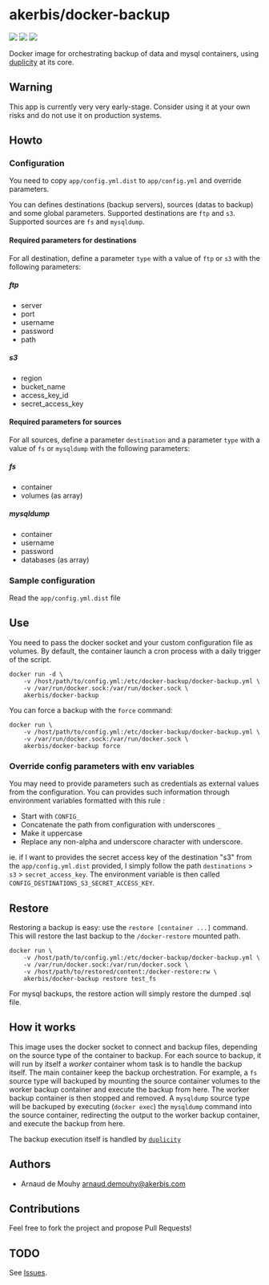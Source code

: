 # akerbis/docker-backup

[![](https://images.microbadger.com/badges/image/akerbis/docker-backup.svg)](https://microbadger.com/images/akerbis/docker-backup "Get your own image badge on microbadger.com") [![](https://images.microbadger.com/badges/version/akerbis/docker-backup.svg)](https://microbadger.com/images/akerbis/docker-backup "Get your own version badge on microbadger.com") [![](https://images.microbadger.com/badges/commit/akerbis/docker-backup.svg)](https://microbadger.com/images/akerbis/docker-backup "Get your own commit badge on microbadger.com")

Docker image for orchestrating backup of data and mysql containers, using [duplicity](http://duplicity.nongnu.org/index.html) at its core.

## Warning

This app is currently very very early-stage. Consider using it at your own risks and do not use it on production systems.

## Howto

### Configuration

You need to copy `app/config.yml.dist` to `app/config.yml` and override parameters.

You can defines destinations (backup servers), sources (datas to backup) and some global parameters. Supported destinations are `ftp` and `s3`. Supported sources are `fs` and `mysqldump`.

#### Required parameters for destinations

For all destination, define a parameter `type` with a value of `ftp` or `s3` with the following parameters:

##### ftp
- server
- port
- username
- password
- path

##### s3
- region
- bucket_name
- access_key_id
- secret_access_key

#### Required parameters for sources

For all sources, define a parameter `destination` and a parameter `type` with a value of `fs` or `mysqldump` with the following parameters:

##### fs
- container
- volumes (as array)

##### mysqldump
- container
- username
- password
- databases (as array)

### Sample configuration

Read the `app/config.yml.dist` file

## Use

You need to pass the docker socket and your custom configuration file as volumes.
By default, the container launch a cron process with a daily trigger of the script.

    docker run -d \
        -v /host/path/to/config.yml:/etc/docker-backup/docker-backup.yml \
        -v /var/run/docker.sock:/var/run/docker.sock \
        akerbis/docker-backup

You can force a backup with the `force` command:

    docker run \
        -v /host/path/to/config.yml:/etc/docker-backup/docker-backup.yml \
        -v /var/run/docker.sock:/var/run/docker.sock \
        akerbis/docker-backup force

### Override config parameters with env variables

You may need to provide parameters such as credentials as external values from
the configuration. You can provides such information through environment variables
formatted with this rule :
  - Start with `CONFIG_`
  - Concatenate the path from configuration with underscores `_`
  - Make it uppercase
  - Replace any non-alpha and underscore character with underscore.

ie. if I want to provides the secret access key of the destination "s3" from the
`app/config.yml.dist` provided, I simply follow the path `destinations` > `s3` > `secret_access_key`.
The environment variable is then called `CONFIG_DESTINATIONS_S3_SECRET_ACCESS_KEY`.

## Restore

Restoring a backup is easy: use the `restore [container ...]` command. This will
restore the last backup to the `/docker-restore` mounted path.

    docker run \
        -v /host/path/to/config.yml:/etc/docker-backup/docker-backup.yml \
        -v /var/run/docker.sock:/var/run/docker.sock \
        -v /host/path/to/restored/content:/docker-restore:rw \
        akerbis/docker-backup restore test_fs

For mysql backups, the restore action will simply restore the dumped .sql file.

## How it works

This image uses the docker socket to connect and backup files, depending on the source type of the container to backup. For each source to backup, it will run by itself a *worker* container whom task is to handle the backup itself. The main container keep the backup orchestration.
For example, a `fs` source type will backuped by mounting the source container volumes to the worker backup container and execute the backup from here. The worker backup container is then stopped and removed.
A `mysqldump` source type will be backuped by executing (`docker exec`) the `mysqldump` command into the source container, redirecting the output to the worker backup container, and execute the backup from here.

The backup execution itself is handled by [`duplicity`](http://duplicity.nongnu.org)

## Authors

- Arnaud de Mouhy <arnaud.demouhy@akerbis.com>

## Contributions

Feel free to fork the project and propose Pull Requests!

## TODO

See [Issues](https://github.com/akerbis/docker-backup/issues).
